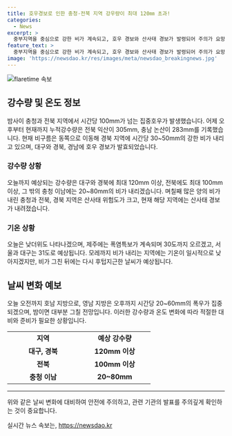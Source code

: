 ```yaml
---
title: 호우경보로 인한 충청·전북 지역 강우량이 최대 120㎜ 초과!
categories:
  - News
excerpt: >
  중부지역을 중심으로 강한 비가 계속되고, 호우 경보와 산사태 경보가 발령되어 주의가 요망됩니다. 동쪽으로 이동하는 비구름으로 경북에도 강한 비가 예상되고, 대구와 경북, 경남에 호우 경보가 발령되었습니다. 오늘은 폭우가 집중되어 강수량이 많을 것으로 예상되며, 산사태 위험도 높아 조심이 필요합니다. 또한, 지난 며칠간의 강수량으로 인해 산사태 위험이 계속되는 상황이니 안전에 주의해야 합니다. 함께해서 지켜뵙는 것이 필요합니다.
feature_text: >
  중부지역을 중심으로 강한 비가 계속되고, 호우 경보와 산사태 경보가 발령되어 주의가 요망됩니다. 동쪽으로 이동하는 비구름으로 경북에도 강한 비가 예상되고, 대구와 경북, 경남에 호우 경보가 발령되었습니다. 오늘은 폭우가 집중되어 강수량이 많을 것으로 예상되며, 산사태 위험도 높아 조심이 필요합니다. 또한, 지난 며칠간의 강수량으로 인해 산사태 위험이 계속되는 상황이니 안전에 주의해야 합니다. 함께해서 지켜뵙는 것이 필요합니다.
image: 'https://newsdao.kr/res/images/meta/newsdao_breakingnews.jpg'
---
```


<p><img src="https://newsdao.kr/res/images/meta/newsdao_breakingnews.jpg" alt="flaretime 속보" /></p>

<h2 data-ke-size="size26">강수량 및 온도 정보</h2>

<p data-ke-size="size16">밤사이 충청과 전북 지역에서 시간당 100mm가 넘는 집중호우가 발생했습니다. 어제 오후부터 현재까지 누적강수량은 전북 익산이 305mm, 충남 논산이 283mm를 기록했습니다. 현재 비구름은 동쪽으로 이동해 경북 지역에 시간당 30~50mm의 강한 비가 내리고 있으며, 대구와 경북, 경남에 호우 경보가 발효되었습니다.</p>

<h3>강수량 상황</h3>

<p data-ke-size="size16">오늘까지 예상되는 강수량은 대구와 경북에 최대 120mm 이상, 전북에도 최대 100mm 이상, 그 밖의 충청 이남에는 20~80mm의 비가 내리겠습니다. 며칠째 많은 양의 비가 내린 충청과 전북, 경북 지역은 산사태 위험도가 크고, 현재 해당 지역에는 산사태 경보가 내려졌습니다.</p>

<h3>기온 상황</h3>

<p data-ke-size="size16">오늘은 낮더위도 나타나겠으며, 제주에는 폭염특보가 계속되며 30도까지 오르겠고, 서울과 대구는 31도로 예상됩니다. 모레까지 비가 내리는 지역에는 기온이 일시적으로 낮아지겠지만, 비가 그친 뒤에는 다시 후텁지근한 날씨가 예상됩니다.</p>

<h2 data-ke-size="size26">날씨 변화 예보</h2>

<p data-ke-size="size16">오늘 오전까지 호남 지방으로, 영남 지방은 오후까지 시간당 20~60mm의 폭우가 집중되겠으며, 밤이면 대부분 그칠 전망입니다. 이러한 강수량과 온도 변화에 따라 적절한 대비와 준비가 필요한 상황입니다.</p>

<table>
    <tr>
        <td style="text-align: center; width: 150px;"><b>지역</b></td>
        <td style="text-align: center; width: 150px;"><b>예상 강수량</b></td>
    </tr>
    <tr>
        <td style="text-align: center; height: 17px;"><b>대구, 경북</b></td>
        <td style="text-align: center; height: 17px;"><b>120mm 이상</b></td>
    </tr>
    <tr>
        <td style="text-align: center; height: 17px;"><b>전북</b></td>
        <td style="text-align: center; height: 17px;"><b>100mm 이상</b></td>
    </tr>
    <tr>
        <td style="text-align: center; height: 17px;"><b>충청 이남</b></td>
        <td style="text-align: center; height: 17px;"><b>20~80mm</b></td>
    </tr>
</table>

<hr>

<p data-ke-size="size16">위와 같은 날씨 변화에 대비하여 안전에 주의하고, 관련 기관의 발표를 주의깊게 확인하는 것이 중요합니다.</p>
실시간 뉴스 속보는, <a href="https://newsdao.kr" rel="dofollow">https://newsdao.kr</a>


